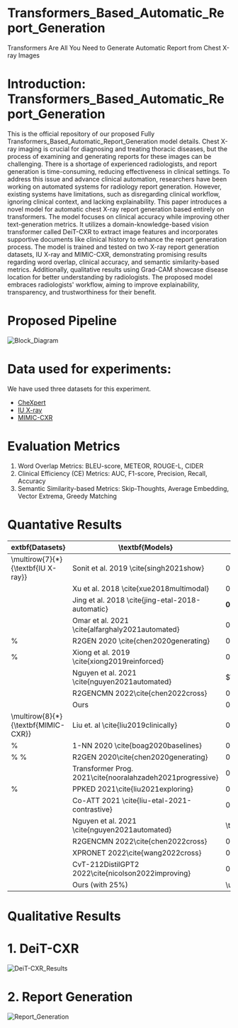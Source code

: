 # Transformers_Based_Automatic_Report_Generation
Transformers Are All You Need to Generate Automatic Report from Chest X-ray Images


# Introduction: Transformers_Based_Automatic_Report_Generation
This is the official repository of our proposed Fully Transformers_Based_Automatic_Report_Generation model details. Chest X-ray imaging is crucial for diagnosing and treating thoracic diseases, but the process of examining and generating reports for these images can be challenging. There is a shortage of experienced radiologists, and report generation is time-consuming, reducing effectiveness in clinical settings. To address this issue and advance clinical automation, researchers have been working on automated systems for radiology report generation. However, existing systems have limitations, such as disregarding clinical workflow, ignoring clinical context, and lacking explainability. This paper introduces a novel model for automatic chest X-ray report generation based entirely on transformers. The model focuses on clinical accuracy while improving other text-generation metrics. It utilizes a domain-knowledge-based vision transformer called DeiT-CXR to extract image features and incorporates supportive documents like clinical history to enhance the report generation process. The model is trained and tested on two X-ray report generation datasets, IU X-ray and MIMIC-CXR, demonstrating promising results regarding word overlap, clinical accuracy, and semantic similarity-based metrics. Additionally, qualitative results using Grad-CAM showcase disease location for better understanding by radiologists. The proposed model embraces radiologists' workflow, aiming to improve explainability, transparency, and trustworthiness for their benefit.

# Proposed Pipeline
![Block_Diagram](https://github.com/Chayaneee/Transformers_Based_Automatic_Report_Generation/assets/54748679/145254f7-1e4f-4b24-85e8-c0edf9e60a1b)


# Data used for experiments: 

We have used three datasets for this experiment.
  - [CheXpert](https://stanfordmlgroup.github.io/competitions/chexpert/)
  - [IU X-ray](https://openi.nlm.nih.gov/)
  - [MIMIC-CXR](https://physionet.org/content/mimiciii-demo/1.4/)

# Evaluation Metrics 
1. Word Overlap Metrics: BLEU-score, METEOR, ROUGE-L, CIDER
2. Clinical Efficiency (CE) Metrics: AUC, F1-score, Precision, Recall, Accuracy
3. Semantic Similarity-based Metrics: Skip-Thoughts, Average Embedding, Vector Extrema, Greedy Matching

# Quantative Results

| extbf{Datasets}                     | \textbf{Models}                                           | \textbf{B1}         | \textbf{B2}          | \textbf{B3}         | \textbf{B4}         | \textbf{METEOR}     | \textbf{ROUGE-L}    | \textbf{CIDER}      |
|-------------------------------------|-----------------------------------------------------------|---------------------|----------------------|---------------------|---------------------|---------------------|---------------------|---------------------|
| \multirow{7}{*}{\textbf{IU X-ray}}  | Sonit et al. 2019 \cite{singh2021show}                    | $0.374$             | $0.224$              | $0.152$             | $0.11$              | $0.164$             | $0.308$             | $0.360$             |
|                                     | Xu et al. 2018 \cite{xue2018multimodal}                   | $0.464$             | $0.358$              | $0.270$             | $0.195$             | $\textbf{0.274}$    | $0.366$             | $--$                |
|                                     | Jing et al. 2018 \cite{jing-etal-2018-automatic}          | $\textbf{0.517}$    | $\textbf{0.386}$     | $\textbf{0.306}$    | $\textbf{0.247}$    | $0.217$             | $\textbf{0.447}$    | $\underline{0.327}$ |
|                                     | Omar et al. 2021 \cite{alfarghaly2021automated}           | $0.387$             | $0.245$              | $0.166$             | $0.111$             | $0.164$             | $0.289$             | $0.257$             |
| %                                   | R2GEN 2020 \cite{chen2020generating}                      | $0.470$             | $0.304$              | $0.219$             | $0.165$             | $0.187$             | $0.371$             | $--$                |
| %                                   | Xiong et al. 2019 \cite{xiong2019reinforced}              | $0.350$             | $0.234$              | $0.143$             | $0.096$             | $--$                | $--$                | $0.323$             |
|                                     | Nguyen et al. 2021 \cite{nguyen2021automated}             | $\underline{0.515}$ | $ \underline{0.378}$ | $\underline{0.293}$ | $\underline{0.235}$ | $\underline{0.219}$ | $\underline{0.436}$ | $--$                |
|                                     | R2GENCMN 2022\cite{chen2022cross}                         | $0.475$             | $0.309$              | $0.222$             | $0.170$             | $0.191$             | $0.375$             | $--$                |
|                                     | Ours                                                      | $0.483$             | $0.352$              | $0.273$             | $0.219$             | $0.208$             | $0.418$             | $\textbf{0.536}$    |
| \multirow{8}{*}{\textbf{MIMIC-CXR}} | Liu et. al \cite{liu2019clinically}                       | 0.313               | 0.206                | 0.146               | 0.103               | --                  | 0.306               | --                  |
| %                                   | 1-NN 2020 \cite{boag2020baselines}                        | 0.367               | 0.215                | 0.138               | 0.095               | 0.139               | 0.228               | --                  |
| %                        %          | R2GEN 2020\cite{chen2020generating}                       | 0.353               | 0.218                | 0.145               | 0.103               | 0.142               | 0.277               | --                  |
|                                     | Transformer Prog. 2021\cite{nooralahzadeh2021progressive} | 0.378               | 0.232                | 0.154               | 0.107               | 0.145               | 0.272               | --                  |
| %                                   | PPKED 2021\cite{liu2021exploring}                         | 0.360               | 0.224                | 0.149               | 0.106               | 0.149               | 0.284               | --                  |
|                                     | Co-ATT 2021 \cite{liu-etal-2021-contrastive}              | 0.350               | 0.219                | 0.152               | 0.109               | 0.151               | 0.283               | --                  |
|                                     | Nguyen et al. 2021 \cite{nguyen2021automated}             | \textbf{0.495}      | \textbf{0.360}       | \textbf{0.278}      | \textbf{0.224}      | \textbf{0.222}      | \textbf{0.390}      | --                  |
|                                     | R2GENCMN 2022\cite{chen2022cross}                         | 0.353               | 0.218                | 0.148               | 0.106               | 0.142               | 0.278               | --                  |
|                                     | XPRONET 2022\cite{wang2022cross}                          | 0.344               | 0.215                | 0.146               | 0.105               | 0.138               | 0.279               | --                  |
|                                     | CvT-212DistilGPT2 2022\cite{nicolson2022improving}        | 0.395               | 0.249                | 0.172               | 0.127               | 0.155               | 0.288               | \textbf{0.379}      |
|                                     | Ours (with $25\%$)                                        | \underline{0.432}   | \underline{0.296}    | \underline{0.218}   | \underline{0.167}   | \underline{0.181}   | \underline{0.336}   | \underline{0.272}   |




# Qualitative Results
# 1. DeiT-CXR 
![DeiT-CXR_Results](https://github.com/Chayaneee/Transformers_Based_Automatic_Report_Generation/assets/54748679/4fcb6510-92b9-4534-8328-3943d55de7c4)

# 2. Report Generation
![Report_Generation](https://github.com/Chayaneee/Transformers_Based_Automatic_Report_Generation/assets/54748679/c2a6ccf4-c0f4-4d55-85d0-1034269eeb47)

